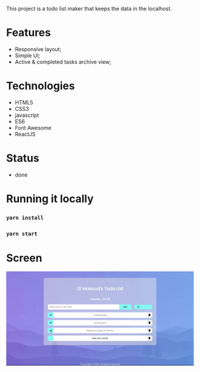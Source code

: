 This project is a todo list maker that keeps the data in the localhost.

# Features
- Responsive layout;
- Simple UI;
- Active & completed tasks archive view;

# Technologies
- HTML5
- CSS3
- javascript
- ES6
- Font Awesome
- ReactJS

# Status
- done

# Running it locally 

### `yarn install`

### `yarn start`

# Screen

![](src/img/screenshot.jpg)
